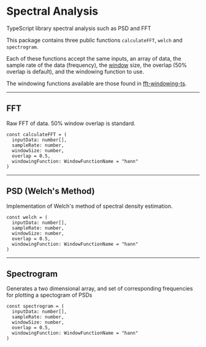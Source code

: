 # Spectral Analysis

TypeScript library spectral analysis such as PSD and FFT

This package contains three public functions `calculateFFT`, `welch` and `spectrogram`.

Each of these functions accept the same inputs, an array of data, the sample rate of the data (frequency), the [window](http://en.wikipedia.org/wiki/Window_function) size, the overlap (50% overlap is default), and the windowing function to use.

The windowing functions available are those found in [fft-windowing-ts](https://www.npmjs.com/package/fft-windowing-ts).

---

## FFT

Raw FFT of data. 50% window overlap is standard.

```TS
const calculateFFT = (
  inputData: number[],
  sampleRate: number,
  windowSize: number,
  overlap = 0.5,
  windowingFunction: WindowFunctionName = "hann"
)
```

---

## PSD (Welch's Method)

Implementation of Welch's method of spectral density estimation.

```TS
const welch = (
  inputData: number[],
  sampleRate: number,
  windowSize: number,
  overlap = 0.5,
  windowingFunction: WindowFunctionName = "hann"
)
```

---

## Spectrogram

Generates a two dimensional array, and set of corresponding frequencies for plotting a spectogram of PSDs

```TS
const spectrogram = (
  inputData: number[],
  sampleRate: number,
  windowSize: number,
  overlap = 0.5,
  windowingFunction: WindowFunctionName = "hann"
)
```
